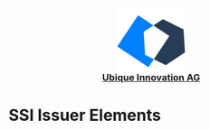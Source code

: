 <a href="https://ubique.ch" target="_blank">
  <div align="center">
    <img src="./.github/assets/ub-logo.svg" width="120" style="margin-bottom: -32px">
  </div>
  <h3 align="center" style="margin-bottom: 40px">Ubique Innovation AG</h3>
</a>

# SSI Issuer Elements
